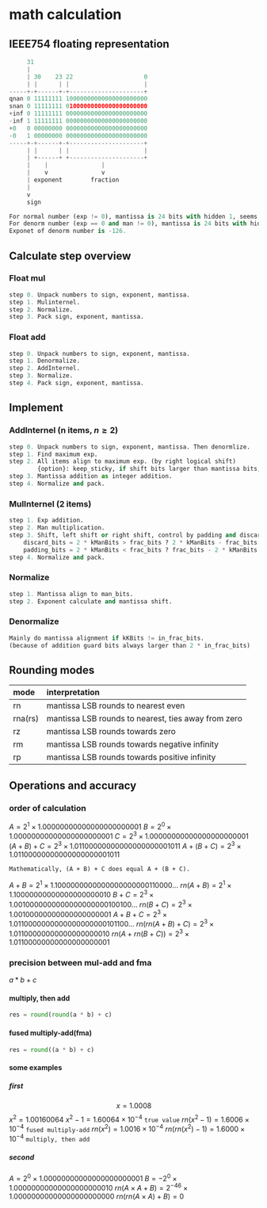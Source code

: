 # math calculation

## IEEE754 floating representation

```python
     31
     |
     | 30    23 22                    0
     | |      | |                     |
-----+-+------+-+---------------------+
qnan 0 11111111 10000000000000000000000
snan 0 11111111 01000000000000000000000
+inf 0 11111111 00000000000000000000000
-inf 1 11111111 00000000000000000000000
+0   0 00000000 00000000000000000000000
-0   1 00000000 00000000000000000000000
-----+-+------+-+---------------------+
     | |      | |                     |
     | +------+ +---------------------+
     |    |               |
     |    v               v
     | exponent        fraction
     |
     v
     sign
```

```python
For normal number (exp != 0), mantissa is 24 bits with hidden 1, seems like I1F23.
For denorm number (exp == 0 and man != 0), mantissa is 24 bits with hidden 0.
Exponet of denorm number is -126.
```

## Calculate step overview

### Float mul

```python
step 0. Unpack numbers to sign, exponent, mantissa.
step 1. Mulinternel.
step 2. Normalize.
step 3. Pack sign, exponent, mantissa.
```

### Float add

```python
step 0. Unpack numbers to sign, exponent, mantissa.
step 1. Denormalize.
step 2. AddInternel.
step 3. Normalize.
step 4. Pack sign, exponent, mantissa.
```

## Implement

### AddInternel (n items, $n ≥ 2$)

```python
step 0. Unpack numbers to sign, exponent, mantissa. Then denormlize.
step 1. Find maximum exp.
step 2. All items align to maximum exp. (by right logical shift)
        {option}: keep_sticky, if shift bits larger than mantissa bits, keep 1 at ulp.
step 3. Mantissa addition as integer addition.
step 4. Normalize and pack.
```

### MulInternel (2 items)

```python
step 1. Exp addition.
step 2. Man multiplication.
step 3. Shift, left shift or right shift, control by padding and discard.
    discard_bits = 2 * kManBits > frac_bits ? 2 * kManBits - frac_bits : 0;
    padding_bits = 2 * kManBits < frac_bits ? frac_bits - 2 * kManBits : 0;
step 4. Normalize and pack.
```

### Normalize

```python
step 1. Mantissa align to man_bits.
step 2. Exponent calculate and mantissa shift.
```

### Denormalize

```python
Mainly do mantissa alignment if kKBits != in_frac_bits.
(because of addition guard bits always larger than 2 * in_frac_bits)
```

## Rounding modes

|mode     |interpretation                                        |
|:--      |:--                                                   |
|rn       |mantissa LSB rounds to nearest even                   |
|rna(rs)  |mantissa LSB rounds to nearest, ties away from zero   |
|rz       |mantissa LSB rounds towards zero                      |
|rm       |mantissa LSB rounds towards negative infinity         |
|rp       |mantissa LSB rounds towards positive infinity         |

## Operations and accuracy

### order of calculation

$A = 2^1 × 1.00000000000000000000001$
$B = 2^0 × 1.00000000000000000000001$
$C = 2^3 × 1.00000000000000000000001$
$( A + B ) + C = 2^3 × 1.01100000000000000000001011$
$A + ( B + C ) = 2^3 × 1.01100000000000000000001011$

`Mathematically, (A + B) + C does equal A + (B + C).`

$A + B = 2^1 × 1.1000000000000000000000110000...$
$rn(A + B) = 2^1 × 1.10000000000000000000010$
$B + C = 2^3 × 1.0010000000000000000000100100...$
$rn(B + C) = 2^3 × 1.00100000000000000000001$
$A + B + C = 2^3 × 1.0110000000000000000000101100...$
$rn(rn(A + B) + C) = 2^3 × 1.01100000000000000000010$
$rn(A + rn(B + C)) = 2^3 × 1.01100000000000000000001$

### precision between mul-add and fma

$a * b + c$

#### multiply, then add

```python
res = round(round(a * b) + c)
```

#### fused multiply-add(fma)

```python
res = round((a * b) + c)
```

#### some examples

##### first

$$x = 1.0008$$
$x^2 =  1.00160064$
$x^2 − 1 = 1.60064 × 10 ^{−4}$ `true value`
$rn(x^2 − 1) = 1.6006 × 10^{−4}$ `fused multiply-add`
$rn(x^2) = 1.0016 × 10^{−4}$
$rn(rn(x^2)−1) = 1.6000 × 10^{−4}$ `multiply, then add`

##### second

$A = 2^0 × 1.00000000000000000000001$
$B = −2^0 × 1.00000000000000000000010$
$rn(A × A + B) = 2^{−46} × 1.00000000000000000000000$
$rn(rn(A × A) + B) = 0$
